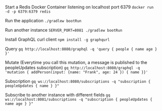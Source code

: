 Start a Redis Docker Container listening on localhost port 6379
`docker run -d -p 6379:6379 redis`

Run the application
`./gradlew bootRun`

Run another instance
`SERVER_PORT=8081 ./gradlew bootRun`

Install GraphQL curl client
`npm install -g graphqurl`

Query
`gq http://localhost:8080/graphql -q 'query { people { name age } }'`

Mutate (Everytime you call this mutation, a message is published to the peopleUpdates subscription)
`gq http://localhost:8080/graphql -q 'mutation { addPerson(input: {name: "Frank", age: 24 }) { name }}'`

Subscription
`gq ws://localhost:8080/subscriptions -q "subscription { peopleUpdates { name } }"`

Subscribe to another instance with different fields
`gq ws://localhost:8081/subscriptions -q "subscription { peopleUpdates { name age } }"`
